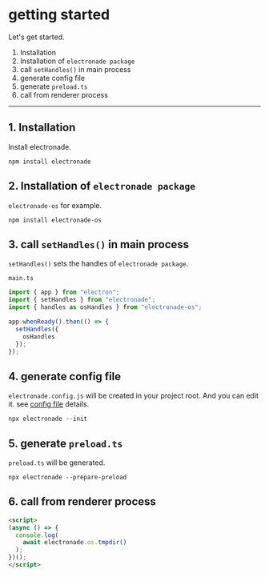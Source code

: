 # getting started

Let's get started.
1. Installation
1. Installation of `electronade package`
1. call `setHandles()` in main process
1. generate config file
1. generate `preload.ts`
1. call from renderer process

***

## 1. Installation
Install electronade.

``` shell
npm install electronade
```
## 2. Installation of `electronade package`

`electronade-os` for example.

``` shell
npm install electronade-os
```

## 3. call `setHandles()` in main process

`setHandles()` sets the handles of `electronade package`.

`main.ts`

``` typescript
import { app } from "electron";
import { setHandles } from "electronade";
import { handles as osHandles } from "electronade-os";

app.whenReady().then(() => {
  setHandles({
    osHandles
  });
});
```

## 4. generate config file

`electronade.config.js` will be created in your project root.
And you can edit it. see [config file](#/md/config_file) details.

``` shell
npx electronade --init
```

## 5. generate `preload.ts`

`preload.ts` will be generated.

``` shell
npx electronade --prepare-preload
```

## 6. call from renderer process

``` html
<script>
(async () => {
  console.log(
    await electronade.os.tmpdir()
  );
})();
</script>
```
